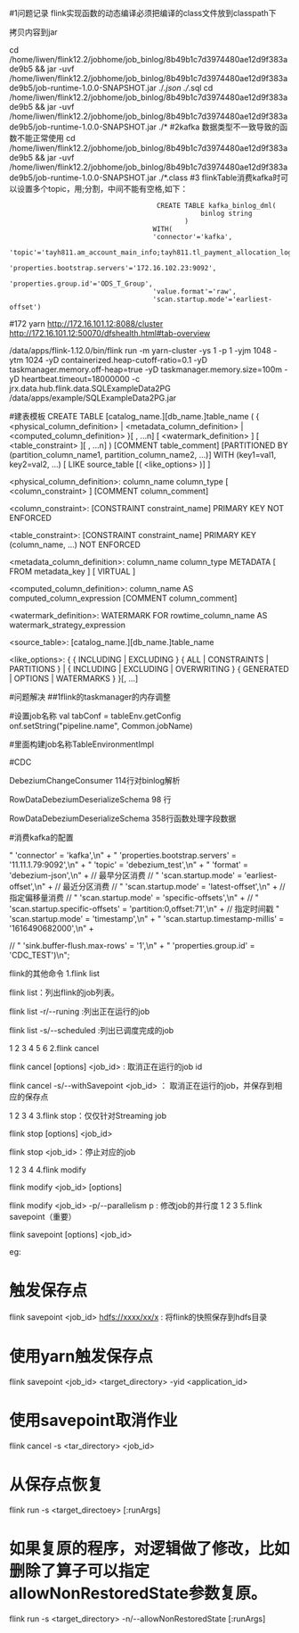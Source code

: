 

#1问题记录
flink实现函数的动态编译必须把编译的class文件放到classpath下

拷贝内容到jar

cd /home/liwen/flink12.2/jobhome/job_binlog/8b49b1c7d3974480ae12d9f383ade9b5 && jar -uvf /home/liwen/flink12.2/jobhome/job_binlog/8b49b1c7d3974480ae12d9f383ade9b5/job-runtime-1.0.0-SNAPSHOT.jar ./*.json ./*.sql
cd /home/liwen/flink12.2/jobhome/job_binlog/8b49b1c7d3974480ae12d9f383ade9b5 && jar -uvf /home/liwen/flink12.2/jobhome/job_binlog/8b49b1c7d3974480ae12d9f383ade9b5/job-runtime-1.0.0-SNAPSHOT.jar ./*
#2kafka 数据类型不一致导致的函数不能正常使用
cd /home/liwen/flink12.2/jobhome/job_binlog/8b49b1c7d3974480ae12d9f383ade9b5 && jar -uvf /home/liwen/flink12.2/jobhome/job_binlog/8b49b1c7d3974480ae12d9f383ade9b5/job-runtime-1.0.0-SNAPSHOT.jar ./*.class
#3 flinkTable消费kafka时可以设置多个topic，用;分割，中间不能有空格,如下：

                                         CREATE TABLE kafka_binlog_dml(
                                                    binlog string
                                                )
                                        WITH(
                                        'connector'='kafka',
                                        'topic'='tayh811.am_account_main_info;tayh811.tl_payment_allocation_log',
                                        'properties.bootstrap.servers'='172.16.102.23:9092',
                                        'properties.group.id'='ODS_T_Group',
                                        'value.format'='raw',
                                        'scan.startup.mode'='earliest-offset')


#172 yarn
http://172.16.101.12:8088/cluster
http://172.16.101.12:50070/dfshealth.html#tab-overview

/data/apps/flink-1.12.0/bin/flink run   -m yarn-cluster -ys 1 -p 1 -yjm 1048 -ytm 1024  -yD containerized.heap-cutoff-ratio=0.1 -yD taskmanager.memory.off-heap=true -yD taskmanager.memory.size=100m -yD heartbeat.timeout=18000000  -c jrx.data.hub.flink.data.SQLExampleData2PG  /data/apps/example/SQLExampleData2PG.jar 


#建表模板
CREATE TABLE [catalog_name.][db_name.]table_name
  (
    { <physical_column_definition> | <metadata_column_definition> | <computed_column_definition> }[ , ...n]
    [ <watermark_definition> ]
    [ <table_constraint> ][ , ...n]
  )
  [COMMENT table_comment]
  [PARTITIONED BY (partition_column_name1, partition_column_name2, ...)]
  WITH (key1=val1, key2=val2, ...)
  [ LIKE source_table [( <like_options> )] ]
   
<physical_column_definition>:
  column_name column_type [ <column_constraint> ] [COMMENT column_comment]
  
<column_constraint>:
  [CONSTRAINT constraint_name] PRIMARY KEY NOT ENFORCED

<table_constraint>:
  [CONSTRAINT constraint_name] PRIMARY KEY (column_name, ...) NOT ENFORCED

<metadata_column_definition>:
  column_name column_type METADATA [ FROM metadata_key ] [ VIRTUAL ]

<computed_column_definition>:
  column_name AS computed_column_expression [COMMENT column_comment]

<watermark_definition>:
  WATERMARK FOR rowtime_column_name AS watermark_strategy_expression

<source_table>:
  [catalog_name.][db_name.]table_name

<like_options>:
{
   { INCLUDING | EXCLUDING } { ALL | CONSTRAINTS | PARTITIONS }
 | { INCLUDING | EXCLUDING | OVERWRITING } { GENERATED | OPTIONS | WATERMARKS } 
}[, ...]

#问题解决
##1flink的taskmanager的内存调整


#设置job名称
val tabConf = tableEnv.getConfig
onf.setString("pipeline.name", Common.jobName)


#里面构建job名称TableEnvironmentImpl



#CDC

DebeziumChangeConsumer 114行对binlog解析

RowDataDebeziumDeserializeSchema 98 行

RowDataDebeziumDeserializeSchema  358行函数处理字段数据

#消费kafka的配置

 " 'connector' = 'kafka',\n" +
                " 'properties.bootstrap.servers' = '11.11.1.79:9092',\n" +
                " 'topic' = 'debezium_test',\n" +
                " 'format' = 'debezium-json',\n" +
                // 最早分区消费
//                " 'scan.startup.mode' = 'earliest-offset',\n" +
                // 最近分区消费
//                " 'scan.startup.mode' = 'latest-offset',\n" +
                // 指定偏移量消费
//                 " 'scan.startup.mode' = 'specific-offsets',\n" +
//                 " 'scan.startup.specific-offsets' = 'partition:0,offset:71',\n" +
                // 指定时间戳
                " 'scan.startup.mode' = 'timestamp',\n" +
                 " 'scan.startup.timestamp-millis' = '1616490682000',\n" +

//                " 'sink.buffer-flush.max-rows' = '1',\n" +
                " 'properties.group.id' = 'CDC_TEST')\n";
                
                
 flink的其他命令
 1.flink list
 
 flink list：列出flink的job列表。
 
 flink list -r/--runing :列出正在运行的job
 
 flink list -s/--scheduled :列出已调度完成的job
 
 1
 2
 3
 4
 5
 6
 2.flink cancel
 
 flink cancel [options] <job_id> : 取消正在运行的job id
 
 flink cancel -s/--withSavepoint <path> <job_id> ： 取消正在运行的job，并保存到相应的保存点
 
 1
 2
 3
 4
 3.flink stop：仅仅针对Streaming job
 
 flink stop [options] <job_id>
 
 flink stop <job_id>：停止对应的job
 
 1
 2
 3
 4
 4.flink modify
 
 flink modify <job_id> [options] 
 
 flink modify <job_id> -p/--parallelism p : 修改job的并行度
 1
 2
 3
 5.flink savepoint（重要）
 
 flink savepoint [options] <job_id> <target directory>
 
 eg:
 
 # 触发保存点
 flink savepoint <job_id> <hdfs://xxxx/xx/x> : 将flink的快照保存到hdfs目录
 
 # 使用yarn触发保存点
 flink savepoint <job_id> <target_directory> -yid <application_id>
 
 # 使用savepoint取消作业
 flink cancel -s <tar_directory> <job_id>
 
 
 
 # 从保存点恢复
 flink run -s <target_directoey> [:runArgs]
 
 # 如果复原的程序，对逻辑做了修改，比如删除了算子可以指定allowNonRestoredState参数复原。
 flink run -s <target_directory> -n/--allowNonRestoredState [:runArgs]